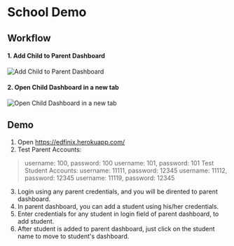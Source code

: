 # School Demo
## Workflow
#### 1. Add Child to Parent Dashboard
![Add Child to Parent Dashboard](https://i.imgur.com/AX8xP1g.png)
#### 2. Open Child Dashboard in a new tab
![Open Child Dashboard in a new tab](https://i.imgur.com/H6pCIM9.png)

## Demo
1. Open https://edfinix.herokuapp.com/
2. Test Parent Accounts: 
  > username: 100, password: 100
  > username: 101, password: 101
  Test Student Accounts:
  > username: 11111, password: 12345
  > username: 11112, password: 12345
  > username: 11119, password: 12345
3. Login using any parent credentials, and you will be dirented to parent dashboard.
4. In parent dashboard, you can add a student using his/her credentials.
5. Enter credentials for any student in login field of parent dashboard, to add student.
6. After student is added to parent dashboard, just click on the student name to move to student's dashboard.


